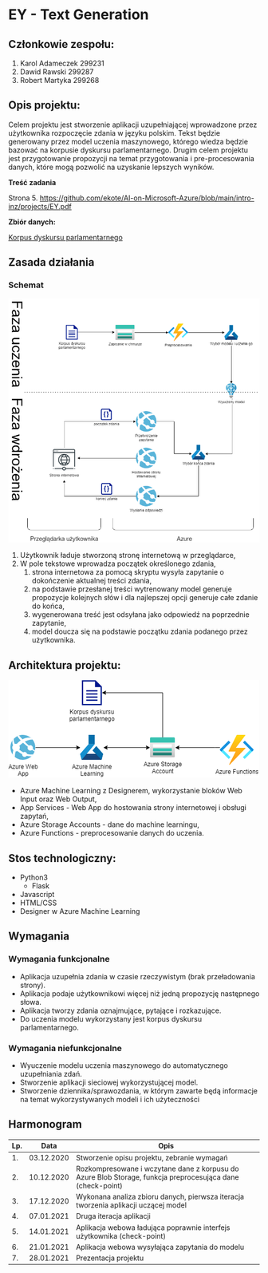 # EY - Text Generation

## **Członkowie zespołu:**

1. Karol Adameczek 299231 
2. Dawid Rawski 299287
3. Robert Martyka 299268



## **Opis projektu:**

Celem projektu jest stworzenie aplikacji uzupełniającej wprowadzone przez użytkownika rozpoczęcie zdania w języku polskim. Tekst będzie generowany przez model uczenia maszynowego, którego wiedza będzie bazować na korpusie dyskursu parlamentarnego. Drugim celem projektu jest przygotowanie propozycji na temat przygotowania i pre-procesowania danych, które mogą pozwolić na uzyskanie lepszych wyników.



**Treść zadania**

Strona 5. https://github.com/ekote/AI-on-Microsoft-Azure/blob/main/intro-inz/projects/EY.pdf



**Zbiór danych:**

[Korpus dyskursu parlamentarnego](https://kdp.nlp.ipipan.waw.pl/)



## Zasada działania

### **Schemat**

![](scheme.png)



1. Użytkownik ładuje stworzoną stronę internetową w przeglądarce,
2. W pole tekstowe wprowadza początek określonego zdania,
   1. strona internetowa za pomocą skryptu wysyła zapytanie o dokończenie aktualnej treści zdania,
   2. na podstawie przesłanej treści wytrenowany model generuje propozycje kolejnych słów i dla najlepszej opcji generuje całe zdanie do końca,
   3. wygenerowana treść jest odsyłana jako odpowiedź na poprzednie zapytanie,
   4. model doucza się na podstawie początku zdania podanego przez użytkownika.



## **Architektura projektu:**

![](diagram.png)

* Azure Machine Learning z Designerem, wykorzystanie bloków Web Input oraz Web Output,
* App Services - Web App do hostowania strony internetowej i obsługi zapytań,
* Azure Storage Accounts - dane do machine learningu,
* Azure Functions - preprocesowanie danych do uczenia.



## **Stos technologiczny:**

* Python3 
  * Flask
* Javascript
* HTML/CSS
* Designer w Azure Machine Learning



## Wymagania

### Wymagania funkcjonalne

* Aplikacja uzupełnia zdania w czasie rzeczywistym (brak przeładowania strony).
* Aplikacja podaje użytkownikowi więcej niż jedną propozycję następnego słowa.
* Aplikacja tworzy zdania oznajmujące, pytające i rozkazujące.
* Do uczenia modelu wykorzystany jest korpus dyskursu parlamentarnego.

### Wymagania niefunkcjonalne

* Wyuczenie modelu uczenia maszynowego do automatycznego uzupełniania zdań.
* Stworzenie aplikacji sieciowej wykorzystującej model.
* Stworzenie dziennika/sprawozdania, w którym zawarte będą informacje na temat wykorzystywanych modeli i ich użyteczności



## Harmonogram

| Lp.  | Data       | Opis                                                         |
| ---- | ---------- | ------------------------------------------------------------ |
| 1.   | 03.12.2020 | Stworzenie opisu projektu, zebranie wymagań                  |
| 2.   | 10.12.2020 | Rozkompresowane i wczytane dane z korpusu do Azure Blob Storage, funkcja preprocesująca dane (check-point) |
| 3.   | 17.12.2020 | Wykonana analiza zbioru danych, pierwsza iteracja tworzenia aplikacji uczącej model |
| 4.   | 07.01.2021 | Druga iteracja aplikacji                                     |
| 5.   | 14.01.2021 | Aplikacja webowa ładująca poprawnie interfejs użytkownika (check-point) |
| 6.   | 21.01.2021 | Aplikacja webowa wysyłająca zapytania do modelu              |
| 7.   | 28.01.2021 | Prezentacja projektu                                         |


